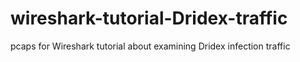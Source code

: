 # wireshark-tutorial-Dridex-traffic
pcaps for Wireshark tutorial about examining Dridex infection traffic
